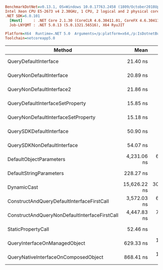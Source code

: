 ``` ini

BenchmarkDotNet=v0.13.1, OS=Windows 10.0.17763.2458 (1809/October2018Update/Redstone5), VM=Hyper-V
Intel Xeon CPU E5-2673 v4 2.30GHz, 1 CPU, 2 logical and 2 physical cores
.NET SDK=6.0.101
  [Host]     : .NET Core 2.1.30 (CoreCLR 4.6.30411.01, CoreFX 4.6.30411.02), X64 RyuJIT
  Job-LNYQMT : .NET 5.0.13 (5.0.1321.56516), X64 RyuJIT

Platform=X64  Runtime=.NET 5.0  Arguments=/p:platform=x64,/p:IsDotnetBuild=true  
Toolchain=netcoreapp5.0  

```
|                                        Method |         Mean |      Error |     StdDev |  Gen 0 |  Gen 1 | Allocated |
|---------------------------------------------- |-------------:|-----------:|-----------:|-------:|-------:|----------:|
|                         QueryDefaultInterface |     21.40 ns |   0.468 ns |   0.438 ns |      - |      - |         - |
|                      QueryNonDefaultInterface |     20.89 ns |   0.457 ns |   0.562 ns |      - |      - |         - |
|                     QueryNonDefaultInterface2 |     21.86 ns |   0.408 ns |   0.340 ns |      - |      - |         - |
|              QueryDefaultInterfaceSetProperty |     15.85 ns |   0.305 ns |   0.313 ns |      - |      - |         - |
|           QueryNonDefaultInterfaceSetProperty |     15.18 ns |   0.251 ns |   0.235 ns |      - |      - |         - |
|                      QuerySDKDefaultInterface |     50.90 ns |   0.571 ns |   0.534 ns |      - |      - |         - |
|                   QuerySDKNonDefaultInterface |     54.07 ns |   1.071 ns |   1.146 ns |      - |      - |         - |
|                       DefaultObjectParameters |  4,231.06 ns |  63.539 ns |  56.326 ns | 0.0114 | 0.0038 |     384 B |
|                       DefaultStringParameters |    228.27 ns |   3.913 ns |   3.661 ns | 0.0010 |      - |      32 B |
|                                   DynamicCast | 15,626.22 ns | 301.379 ns | 358.770 ns | 0.0153 |      - |     448 B |
|    ConstructAndQueryDefaultInterfaceFirstCall |  3,572.03 ns |  69.306 ns |  85.114 ns | 0.0076 | 0.0038 |     264 B |
| ConstructAndQueryNonDefaultInterfaceFirstCall |  4,447.83 ns |  73.217 ns |  68.487 ns | 0.0114 | 0.0038 |     360 B |
|                            StaticPropertyCall |     52.46 ns |   0.944 ns |   0.788 ns |      - |      - |         - |
|                 QueryInterfaceOnManagedObject |    629.33 ns |  11.516 ns |  10.773 ns | 0.0029 |      - |      96 B |
|          QueryNativeInterfaceOnComposedObject |    868.41 ns |  11.527 ns |  10.782 ns | 0.0029 |      - |      96 B |
